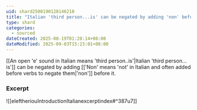 ```yaml
---
uid: shard2508190128146210
title: "Italian 'third person...is' can be negated by adding 'non' before it"
type: shard
categories:
  - sourced
dateCreated: 2025-08-19T01:28:14+08:00
dateModified: 2025-09-03T15:23:01+08:00
---
```

[[An open 'e' sound in Italian means 'third person..is'|Italian 'third person…is']] can be negated by adding [['Non' means 'not' in Italian and often added before verbs to negate them|'non']] before it. 

### Excerpt
![[eleftheriouIntroductionItalianexcerptindex#^387u7]]
